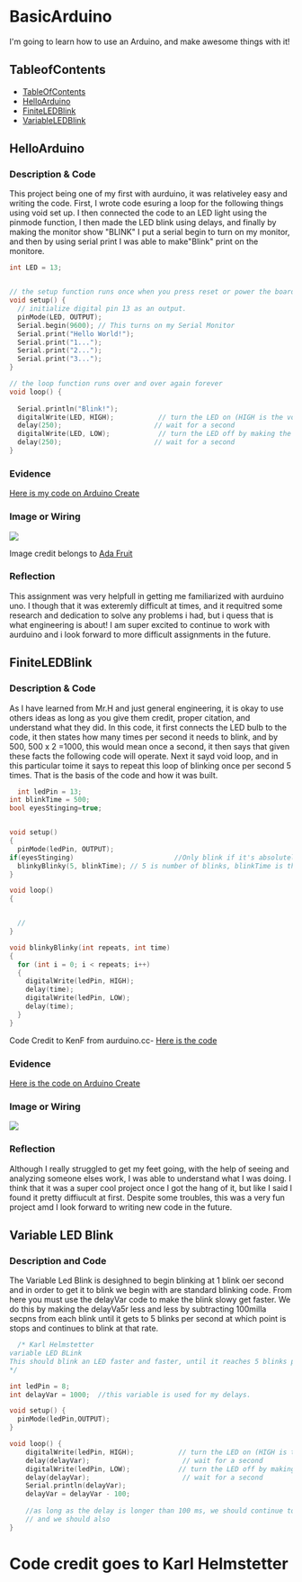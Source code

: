 # BasicArduino
I'm going to learn how to use an Arduino, and make awesome things with it!


## TableofContents
* [TableOfContents](#TableOfContents)
* [HelloArduino](#HelloArduino)
* [FiniteLEDBlink](#FiniteLEDBlink)
* [VariableLEDBlink](#VariableLEDBlink)


## HelloArduino

### Description & Code
This project being one of my first with aurduino, it was relativeley easy and writing the code.  First, I wrote code esuring a loop for the following things using void set  up.  I then connected the code to an LED light using the pinmode function, I then made the LED blink using delays, and finally by making the monitor show "BLINK" I put a serial begin to turn on my monitor, and then by using serial print I was able to make"Blink" print on the monitore. 

```C++
int LED = 13;


// the setup function runs once when you press reset or power the board
void setup() {
  // initialize digital pin 13 as an output.
  pinMode(LED, OUTPUT);
  Serial.begin(9600); // This turns on my Serial Monitor
  Serial.print("Hello World!");
  Serial.print("1...");
  Serial.print("2...");
  Serial.print("3...");
}

// the loop function runs over and over again forever
void loop() {
  
  Serial.println("Blink!");
  digitalWrite(LED, HIGH);           // turn the LED on (HIGH is the voltage level)
  delay(250);                       // wait for a second
  digitalWrite(LED, LOW);            // turn the LED off by making the voltage LOW
  delay(250);                       // wait for a second
}

```

### Evidence
[Here is my code on Arduino Create](https://create.arduino.cc/editor/dcaffer07/f99e84db-5dae-4b41-b6be-9c93e095c7b4)

### Image or Wiring
<img src="https://cdn-learn.adafruit.com/assets/assets/000/002/177/original/learn_arduino_fritzing_pin_13.jpg?1396780180" /> 

Image credit belongs to [Ada Fruit](https://learn.adafruit.com/assets/2177)

### Reflection
This assignment was very helpfull in getting me familiarized with aurduino uno.  I though that it was exteremly difficult at times, and it requitred some research and dedication to solve any problems i had, but i quess that is what engineering is about!  I am super excited to continue to work with aurduino and i look forward to more difficult assignments in the future.

## FiniteLEDBlink

### Description & Code
As I have learned from Mr.H and just general engineering, it is okay to use others ideas as long as you give them credit, proper citation, and understand what they did.  In this code, it first connects the LED bulb to the code, it then states how many times per second it needs to blink, and by 500, 500 x 2 =1000, this would mean once a second, it then says that given these facts the following code will operate.  Next it sayd void loop, and in this particular toime it says to repeat this loop of blinking once per second 5 times. That is the basis of the code and how it was built. 

```C++
  int ledPin = 13;
int blinkTime = 500;
bool eyesStinging=true;


void setup()
{
  pinMode(ledPin, OUTPUT);
if(eyesStinging)                         //Only blink if it's absolutely necessary
  blinkyBlinky(5, blinkTime); // 5 is number of blinks, blinkTime is the milliseconds in each state from above: int blinkTime = 500;
}

void loop()
{


  //
}

void blinkyBlinky(int repeats, int time)
{
  for (int i = 0; i < repeats; i++)
  {
    digitalWrite(ledPin, HIGH);
    delay(time);
    digitalWrite(ledPin, LOW);
    delay(time);
  }
}

```
Code Credit to KenF from aurduino.cc- [Here is the code](https://forum.arduino.cc/index.php?topic=273575.0)

### Evidence
[Here is the code on Arduino Create](https://create.arduino.cc/editor/dcaffer07/9f383a3b-047e-40ea-9aec-e91fe8d1928e)

### Image or Wiring
<img src="https://cdn.sparkfun.com/assets/learn_tutorials/3/1/0/Arduino_circuit_01_01.png" /> 


### Reflection
Although I really struggled to get my feet going, with the help of seeing and analyzing someone elses work, I was able to understand what I was doing.  I think that it was a super cool project once I got the hang of it, but like I said I found it pretty diffiucult at first.  Despite some troubles, this was a very fun project amd I look forward to writing new code in the future.

## Variable LED Blink

### Description and Code
The Variable Led Blink is desighned to begin blinking at 1 blink oer second and in order to get it to blink we begin with are standard blinking code.  From here you must use the delayVar code to make the blink slowy get faster.  We do this by making the delayVa5r less and less by subtracting 100milla secpns from each blink until it gets to 5 blinks per second at which point is stops and continues to blink at that rate.

```C++
  /* Karl Helmstetter
variable LED BLink
This should blink an LED faster and faster, until it reaches 5 blinks per second
*/

int ledPin = 8;
int delayVar = 1000;  //this variable is used for my delays.

void setup() {
  pinMode(ledPin,OUTPUT);    
}

void loop() {
    digitalWrite(ledPin, HIGH);           // turn the LED on (HIGH is the voltage level)
    delay(delayVar);                       // wait for a second
    digitalWrite(ledPin, LOW);            // turn the LED off by making the voltage LOW
    delay(delayVar);                       // wait for a second
    Serial.println(delayVar);
    delayVar = delayVar - 100;
    
    //as long as the delay is longer than 100 ms, we should continue to blink,
    // and we should also 
}
```
# Code credit goes to Karl Helmstetter
